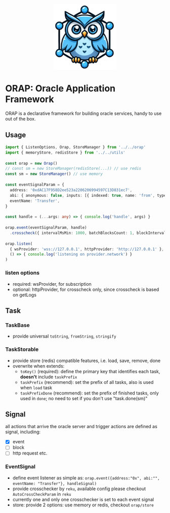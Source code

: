 <div align="center"><img src="https://github.com/ora-io/ora-stack/blob/dev/assets/orap.logo.png?raw=true" alt="Orap Icon" width="200"/></div>

# ORAP: Oracle Application Framework

ORAP is a declarative framework for building oracle services, handy to use out of the box.

## Usage
```ts
import { ListenOptions, Orap, StoreManager } from '../../orap'
import { memoryStore, redisStore } from '../../utils'

const orap = new Orap()
// const sm = new StoreManager(redisStore(...)) // use redis
const sm = new StoreManager() // use memory

const eventSignalParam = {
  address: '0xdAC17F958D2ee523a2206206994597C13D831ec7',
  abi: { anonymous: false, inputs: [{ indexed: true, name: 'from', type: 'address' }, { indexed: true, name: 'to', type: 'address' }, { indexed: false, name: 'value', type: 'uint256' }], name: 'Transfer', type: 'event' },
  eventName: 'Transfer',
}

const handle = (...args: any) => { console.log('handle', args) }

orap.event(eventSignalParam, handle)
  .crosscheck({ intervalMsMin: 1000, batchBlocksCount: 1, blockIntervalMs: 12000 })

orap.listen(
  { wsProvider: 'wss://127.0.0.1', httpProvider: 'http://127.0.0.1' },
  () => { console.log('listening on provider.network') }
)
```

### listen options
- required: wsProvider, for subscription
- optional: httpProvider, for crosscheck only, since crosscheck is based on getLogs

## Task

### TaskBase
- provide universal `toString`, `fromString`, `stringify` 

### TaskStorable
- provide store (redis) compatible features, i.e. load, save, remove, done
- overwrite when extends:
  - `toKey()` (required): define the primary key that identifies each task, **doesn't** include `taskPrefix`
  - `taskPrefix` (recommend): set the prefix of all tasks, also is used when `load` task
  - `taskPrefixDone` (recommend): set the prefix of finished tasks, only used in `done`; no need to set if you don't use "task.done(sm)"

## Signal

all actions that arrive the oracle server and trigger actions are defined as signal, including:
- [x] event
- [ ] block
- [ ] http request
etc.

### EventSignal
- define event listener as simple as: `orap.event({address:"0x", abi:"", eventName: "Transfer"}, handleSignal)`
- provide crosschecker by `reku`, available config please checkout `AutoCrossCheckParam` in `reku`
- currently one and only one crosschecker is set to each event signal
- store: provide 2 options: use memory or redis, checkout `orap/store`
